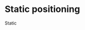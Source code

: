 <!DOCTYPE html>
<html lang="en">
<head>
    <meta charset="UTF-8">
    <meta name="viewport" content="width=device-width, initial-scale=1.0">
    <title>Static Positioning</title>
    <link rel="stylesheet" href="static.css">
</head>
<body>
    <h1> Static positioning</h1>
    <div class="box">Static</div>
    
</body>
</html>
